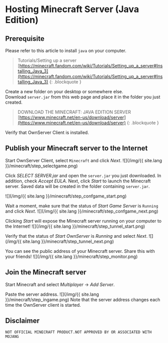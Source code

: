 # Hosting Minecraft Server (Java Edition)

## Prerequisite
Please refer to this article to install `java` on your computer.

> Tutorials/Setting up a server
> [https://minecraft.fandom.com/wiki/Tutorials/Setting_up_a_server#Installing_Java_3](https://minecraft.fandom.com/wiki/Tutorials/Setting_up_a_server#Installing_Java_3)
{: .blockquote }

Create a new folder on your desktop or somewhere else.  
Download `server.jar` from this web page and place it in the folder you just created.

> DOWNLOAD THE MINECRAFT: JAVA EDITION SERVER
> [https://www.minecraft.net/en-us/download/server](https://www.minecraft.net/en-us/download/server)
{: .blockquote }

Verify that OwnServer Client is installed.

## Publish your Minecraft server to the Internet
Start OwnServer Client, select `Minecraft` and click *Next*.
![](/img/{{ site.lang }}/minecraft/step_selectgame.png)

Click *SELECT SERVER.jar* and open the `server.jar` you just downloaded. In addition, check *Accept EULA*.
Next, click *Start* to launch the Minecraft server.
Saved data will be created in the folder containing `server.jar`.

![](/img/{{ site.lang }}/minecraft/step_confgame_start.png)

Wait a moment, make sure that the status of *Start Game Server* is `Running` and click *Next*.
![](/img/{{ site.lang }}/minecraft/step_confgame_next.png)

Clicking *Start* will expose the Minecraft server running on your computer to the Internet!
![](/img/{{ site.lang }}/minecraft/step_tunnel_start.png)

Verify that the status of *Start OwnServer* is *Running* and select *Next*.
![](/img/{{ site.lang }}/minecraft/step_tunnel_next.png)

You can see the public address of your Minecraft server. Share this with your friends!
![](/img/{{ site.lang }}/minecraft/step_monitor.png)

## Join the Minecraft server
Start Minecraft and select *Multiplayer* -> *Add Server*.

Paste the server address.
![](/img/{{ site.lang }}/minecraft/step_ingame.png)
Note that the server address changes each time the OwnServer client is started.

## Disclaimer
```
NOT OFFICIAL MINECRAFT PRODUCT.NOT APPROVED BY OR ASSOCIATED WITH MOJANG
```
